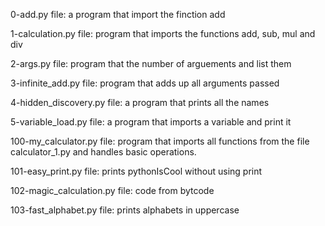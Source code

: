 0-add.py file: a program that import the finction add

1-calculation.py file: program that imports the functions add, sub, mul and div

2-args.py file: program that the number of arguements and list them

3-infinite_add.py file: program that adds up all arguments passed

4-hidden_discovery.py file: a program that prints all the names

5-variable_load.py file: a program that imports a variable and print it

100-my_calculator.py file: program that imports all functions from the file calculator_1.py and handles basic operations.

101-easy_print.py file: prints pythonIsCool without using print

102-magic_calculation.py file: code from bytcode

103-fast_alphabet.py file: prints alphabets in uppercase
